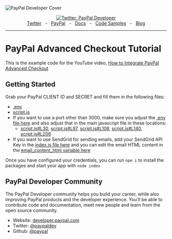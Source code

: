 ![PayPal Developer Cover](https://github.com/paypaldev/.github/blob/main/pp-cover.png)

<div align="center">
  <a href="https://twitter.com/paypaldev" target="_blank">
    <img alt="Twitter: PayPal Developer" src="https://img.shields.io/twitter/follow/paypaldev?style=social" />
  </a>
  <br />
  <a href="https://twitter.com/paypaldev" target="_blank">Twitter</a>
    <span>&nbsp;&nbsp;-&nbsp;&nbsp;</span>
  <a href="https://www.paypal.com/us/home" target="_blank">PayPal</a>
    <span>&nbsp;&nbsp;-&nbsp;&nbsp;</span>
  <a href="https://developer.paypal.com/home" target="_blank">Docs</a>
    <span>&nbsp;&nbsp;-&nbsp;&nbsp;</span>
  <a href="https://github.com/paypaldev" target="_blank">Code Samples</a>
    <span>&nbsp;&nbsp;-&nbsp;&nbsp;</span>
  <a href="https://dev.to/paypaldeveloper" target="_blank">Blog</a>
  <br />
  <hr />
</div>

# PayPal Advanced Checkout Tutorial

This is the example code for the YouTube video, [How to Integrate PayPal Advanced Checkout](https://www.youtube.com/watch?v=pHbeILqVjOk)

## Getting Started

Grab your PayPal CLIENT ID and SECRET and fill them in the following files:

- [.env](https://github.com/rauljr7/ppcp_advanced_acdc_tutorial/blob/main/.env)
- [script.js](https://github.com/rauljr7/ppcp_advanced_acdc_tutorial/blob/main/script.js)
- If you want to use a port other than 3000, make sure you adjust the [.env file here](https://github.com/rauljr7/ppcp_advanced_acdc_tutorial/blob/main/.env#L1) and also adjust that in the main javascript file in these locations:
  - [script.js#L30](https://github.com/rauljr7/ppcp_advanced_acdc_tutorial/blob/main/script.js#L30), [script.js#L97](https://github.com/rauljr7/ppcp_advanced_acdc_tutorial/blob/main/script.js#L97), [script.js#L108](https://github.com/rauljr7/ppcp_advanced_acdc_tutorial/blob/main/script.js#L108), [script.js#L140](https://github.com/rauljr7/ppcp_advanced_acdc_tutorial/blob/main/script.js#L140), [script.js#L206](https://github.com/rauljr7/ppcp_advanced_acdc_tutorial/blob/main/script.js#L206)
- If you want to use SendGrid for sending emails, add your SendGrid API Key in the [index.js file here](https://github.com/rauljr7/ppcp_advanced_acdc_tutorial/blob/main/index.js#L160) and you can edit the email HTML content in the [email_content_html variable here](https://github.com/rauljr7/ppcp_advanced_acdc_tutorial/blob/main/index.js#L161)

Once you have configured your credentials, you can run `npm i` to install the packages and start your app with `node index`

## PayPal Developer Community

The PayPal Developer community helps you build your career, while also improving PayPal products and the developer experience. You’ll be able to contribute code and documentation, meet new people and learn from the open source community.

- Website: [developer.paypal.com](https://developer.paypal.com)
- Twitter: [@paypaldev](https://twitter.com/paypaldev)
- Github: [@paypal](https://github.com/paypal)
